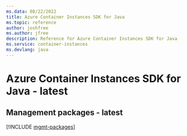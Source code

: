 ```yaml
---
ms.data: 08/22/2022
title: Azure Container Instances SDK for Java
ms.topic: reference
author: joshfree
ms.author: jfree
description: Reference for Azure Container Instances SDK for Java
ms.service: container-instances
ms.devlang: java
---
```

# Azure Container Instances SDK for Java - latest

## Management packages - latest
[!INCLUDE [mgmt-packages](container-instances-mgmt-index.md)]